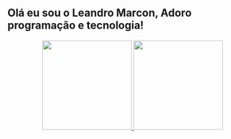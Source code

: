 ## Olá eu sou o Leandro Marcon, Adoro programação e tecnologia!
<div align="center">
  <a href="https://github.com/leandromarcon">
  <img height="180em" src="https://github-readme-stats.vercel.app/api?username=leandromarcon&show_icons=true&theme=dracula&include_all_commits=true&count_private=true"/>
  <img height="180em" src="https://github-readme-stats.vercel.app/api/top-langs/?username=leandromarcon&layout=compact&langs_count=7&theme=dracula"/>
</div>

</div>
